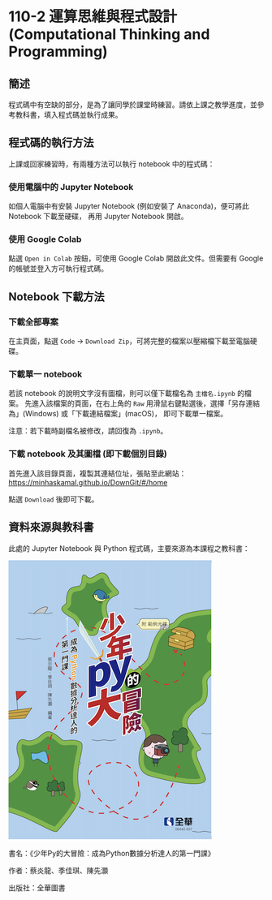 # 110-2 運算思維與程式設計 (Computational Thinking and Programming)
## 簡述
程式碼中有空缺的部分，是為了讓同學於課堂時練習。請依上課之教學進度，並參考教科書，填入程式碼並執行成果。

## 程式碼的執行方法
上課或回家練習時，有兩種方法可以執行 notebook 中的程式碼：

### 使用電腦中的 Jupyter Notebook
如個人電腦中有安裝 Jupyter Notebook (例如安裝了 Anaconda)，便可將此 Notebook 下載至硬碟，
再用 Jupyter Notebook 開啟。

### 使用 Google Colab
點選 `Open in Colab` 按鈕，可使用 Google Colab 開啟此文件。但需要有 Google 的帳號並登入方可執行程式碼。

## Notebook 下載方法

### 下載全部專案
在主頁面，點選 `Code` -> `Download Zip`，可將完整的檔案以壓縮檔下載至電腦硬碟。

### 下載單一 notebook
若該 notebook 的說明文字沒有圖檔，則可以僅下載檔名為 `主檔名.ipynb` 的檔案。
先進入該檔案的頁面，在右上角的 `Raw` 用滑鼠右鍵點選後，選擇「另存連結為」(Windows) 或「下載連結檔案」(macOS)，
即可下載單一檔案。

注意：若下載時副檔名被修改，請回復為 `.ipynb`。

### 下載 notebook 及其圖檔 (即下載個別目錄)
首先進入該目錄頁面，複製其連結位址，張貼至此網站：
https://minhaskamal.github.io/DownGit/#/home

點選 `Download` 後即可下載。


## 資料來源與教科書
此處的 Jupyter Notebook 與 Python 程式碼，主要來源為本課程之教科書：

![書的標題](images/book_cover.png)


書名：《少年Py的大冒險：成為Python數據分析達人的第一門課》

作者：蔡炎龍、季佳琪、陳先灝

出版社：全華圖書


